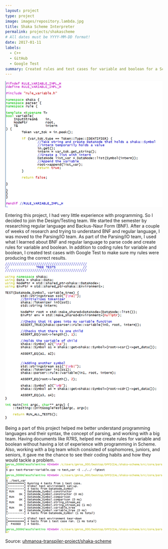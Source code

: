 ```yaml
---
layout: project
type: project
image: images/repository.lambda.jpg
title: Shaka Scheme Interpreter
permalink: projects/shakascheme
# All dates must be YYYY-MM-DD format!
date: 2017-01-11
labels:
  - C++
  - GitHub
  - Google Test
summary: Created rules and test cases for variable and boolean for a Scheme interpreter. 
---
```


<img class="ui medium right floated rounded image" src="../images/shakascheme-1.png">

Entering this project, I had very little experience with programming. So I decided to join the Design/Testing team. We started the semester by researching regular language and Backus-Naur Form (BNF). After a couple of weeks of research and trying to understand BNF and regular language, I was moved to the Parsing/IO team. As part of the Parsing/IO team, I used what I learned about BNF and regular language to parse code and create rules for variable and boolean. In addition to coding rules for variable and boolean, I created test cases with Google Test to make sure my rules were producing the correct results.  
<img class="ui medium right floated rounded image" src="../images/shakascheme-2.png">

Being a part of this project helped me better understand programming languages and their syntax, the concept of parsing, and working with a big team. Having documents like R7RS, helped me create rules for variable and boolean without having a lot of experience with programming in Scheme. Also, working with a big team which consisted of sophomores, juniors, and seniors, it gave me the chance to see their coding habits and how they would tackle a problem.
<img class="ui medium right rounded image" src="../images/shakascheme-4.png">

Source: <a href="https://github.com/uhmanoa-transpiler-project/shaka-scheme"><i class="large github icon "></i>uhmanoa-transpiler-project/shaka-scheme</a>

  <div class="ui medium right rounded images"> </div>
